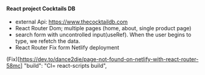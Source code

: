 #### React project Cocktails DB

- external Api: https://www.thecocktaildb.com
- React Router Dom; multiple pages (home, about, single product page)
- search form with uncontrolled input(useRef). When the user begins to type, we refetch the data.
- React Router Fix form Netlify deployment

(Fix)[https://dev.to/dance2die/page-not-found-on-netlify-with-react-router-58mc]
"build": "CI= react-scripts build",
